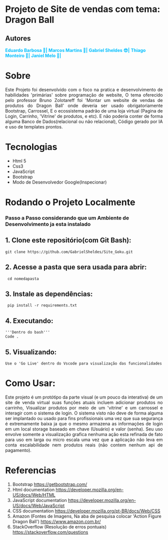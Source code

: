 # Projeto de Site de vendas com tema: Dragon Ball
## Autores

<b style="color:#00BFFF">Eduardo Barbosa 🫠|</b>
<b style="color:#00BFFF"> Marcos Martins 🤠|</b>
<b style="color:#00BFFF">Gabriel Sheldes 😎|</b>
<b style="color:#00BFFF">Thiago Monteiro 🥸|</b>
<b style="color:#00BFFF">Janiel Melo 🤡|</b>







# Sobre
<p align='justify'>
Este Projeto foi desenvolvido com o foco na pratica e desenvolvimento de habilidades 'primárias' sobre programação de website,  
O tema oferecido pelo professor Bruno Zolotareff foi 'Montar um website de vendas de produtos do Dragon Ball' onde deveria ser  
usado obrigatoriamente Bootstrap, Carrossel, E o ecossistema padrão de uma loja virtual (Pagina de Login, Carrinho, 'Vitrine' de  
produtos, e etc). E não poderia conter de forma alguma Banco de Dados(relacional ou não relacional), Código gerado por IA e uso de
templates prontos.
</p>

# Tecnologias 
- Html 5
- Css3
- JavaScript
- Bootstrap
- Modo de Desenvolvedor Google(Inspecionar)

# Rodando o Projeto Localmente
### Passo a Passo considerando que um Ambiente de Desenvolvimento ja esta instalado

<p align='justify'>
  
## 1. Clone este repositório(com Git Bash):
    git clone https://github.com/GabrielSheldes/Site_Goku.git
  
## 2. Acesse a pasta que sera usada para abrir:
     cd nomedapasta
   
## 3. Instale as dependências:
     pip install -r requirements.txt

## 4. Executando:
    '''Dentro do bash'''
    Code .
## 5. Visualizando:
    Use o 'Go Live' dentro do Vscode para visualização das funcionalidades 
</p>

# Como Usar:
<p align='justify'>  
Este projeto é um protótipo da parte visual (e um pouco da interativa) de um site de venda virtual suas funções atuais incluem adicionar produtos  no carrinho, Visualizar produtos por meio de um 'vitrine' e um carrossel e interagir com o sistema de login. O sistema visto não deve de forma alguma  ser implantado ou usado para fins profissionais uma vez que sua segurança é extremamente baixa ja que o mesmo armazena as informações de login em um local storage baseado em chave (Usuário) e valor (senha). Seu uso envolve somente a visualização grafica nenhuma ação esta refinada de fato para uso em larga ou micro escala uma vez que a aplicação não leva em conta escalabilidade nem produtos reais (não contem nenhum api de pagamento).
</p>

# Referencias 
1. Bootstrap https://getbootstrap.com/
2. Html documentation https://developer.mozilla.org/en-US/docs/Web/HTML
3. JavaScript documentation https://developer.mozilla.org/en-US/docs/Web/JavaScript
4. CSS documentation https://developer.mozilla.org/pt-BR/docs/Web/CSS
5. Amazon (Fontes de Imagens, Na aba de pesquisa colocar 'Action Figure Dragon Ball') https://www.amazon.com.br/
6. StackOverflow (Resolução de erros pontuais) https://stackoverflow.com/questions

